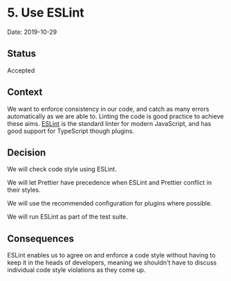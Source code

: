 # 5. Use ESLint

Date: 2019-10-29

## Status

Accepted

## Context

We want to enforce consistency in our code, and catch as many errors
automatically as we are able to. Linting the code is good practice to achieve
these aims. [ESLint](https://eslint.org/) is the standard linter for modern
JavaScript, and has good support for TypeScript though plugins.

## Decision

We will check code style using ESLint.

We will let Prettier have precedence when ESLint and Prettier conflict in their
styles.

We will use the recommended configuration for plugins where possible.

We will run ESLint as part of the test suite.

## Consequences

ESLint enables us to agree on and enforce a code style without having to keep it
in the heads of developers, meaning we shouldn't have to discuss individual code
style violations as they come up.
